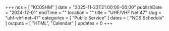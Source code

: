+++
ncs = [ "KC0SHM" ]
date = "2025-11-23T21:00:00-06:00"
publishDate = "2024-12-01"
endTime = ""
location = ""
title = "UHF/VHF Net 47"
slug = "uhf-vhf-net-47"
categories = [ "Public Service" ]
dates = [ "NCS Schedule" ]
outputs = [ "HTML", "Calendar" ]
updates = 0
+++
